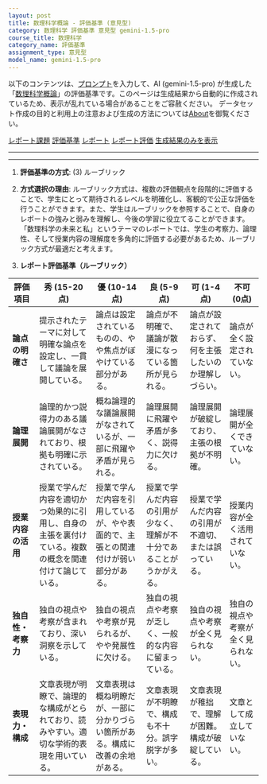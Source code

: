 ```yaml
---
layout: post
title: 数理科学概論 - 評価基準 (意見型)
category: 数理科学 評価基準 意見型 gemini-1.5-pro
course_title: 数理科学
category_name: 評価基準
assignment_type: 意見型
model_name: gemini-1.5-pro
---
```


以下のコンテンツは、[プロンプト](http://127.0.0.1:8000/generated/数理科学/gemini-1.5-pro/prompt_評価基準-意見型.md)を入力して、AI (gemini-1.5-pro) が生成した「[数理科学概論](/contents/数理科学/)」の評価基準です。このページは生成結果から自動的に作成されているため、表示が乱れている場合があることをご容赦ください。
データセット作成の目的と利用上の注意および生成の方法については[About](/About)を御覧ください。

[レポート課題](../レポート課題-意見型)
[評価基準](../評価基準-意見型)
[レポート](../レポート-意見型)
[レポート評価](../レポート評価-意見型)
[生成結果のみを表示](http://127.0.0.1:8000/generated/数理科学/gemini-1.5-pro/評価基準-意見型.md)
  

***
***
  
1. **評価基準の方式**: (3) ルーブリック

2. **方式選択の理由**: ルーブリック方式は、複数の評価観点を段階的に評価することで、学生にとって期待されるレベルを明確化し、客観的で公正な評価を行うことができます。また、学生はルーブリックを参照することで、自身のレポートの強みと弱みを理解し、今後の学習に役立てることができます。「数理科学の未来と私」というテーマのレポートでは、学生の考察力、論理性、そして授業内容の理解度を多角的に評価する必要があるため、ルーブリック方式が最適だと考えます。

3. **レポート評価基準（ルーブリック）**

| 評価項目 | 秀 (15-20点) | 優 (10-14点) | 良 (5-9点) | 可 (1-4点) | 不可 (0点) |
|---|---|---|---|---|---|
| **論点の明確さ** |  提示されたテーマに対して明確な論点を設定し、一貫して議論を展開している。 | 論点は設定されているものの、やや焦点がぼやけている部分がある。 | 論点が不明確で、議論が散漫になっている箇所が見られる。 | 論点が設定されておらず、何を主張したいのか理解しづらい。 | 論点が全く設定されていない。 |
| **論理展開** |  論理的かつ説得力のある議論展開がなされており、根拠も明確に示されている。 | 概ね論理的な議論展開がなされているが、一部に飛躍や矛盾が見られる。 | 論理展開に飛躍や矛盾が多く、説得力に欠ける。 | 論理展開が破綻しており、主張の根拠が不明確。 | 論理展開が全くできていない。 |
| **授業内容の活用** | 授業で学んだ内容を適切かつ効果的に引用し、自身の主張を裏付けている。複数の概念を関連付けて論じている。 | 授業で学んだ内容を引用しているが、やや表面的で、主張との関連付けが弱い部分がある。 | 授業で学んだ内容の引用が少なく、理解が不十分であることがうかがえる。 | 授業で学んだ内容の引用が不適切、または誤っている。 | 授業内容が全く活用されていない。 |
| **独自性・考察力** |  独自の視点や考察が含まれており、深い洞察を示している。 | 独自の視点や考察が見られるが、やや発展性に欠ける。 | 独自の視点や考察が乏しく、一般的な内容に留まっている。 | 独自の視点や考察が全く見られない。 | 独自の視点や考察が全く見られない。 |
| **表現力・構成** |  文章表現が明瞭で、論理的な構成がとられており、読みやすい。適切な学術的表現を用いている。 | 文章表現は概ね明瞭だが、一部に分かりづらい箇所がある。構成に改善の余地がある。 | 文章表現が不明瞭で、構成も不十分。誤字脱字が多い。 | 文章表現が稚拙で、理解が困難。構成が破綻している。 | 文章として成立していない。 |
